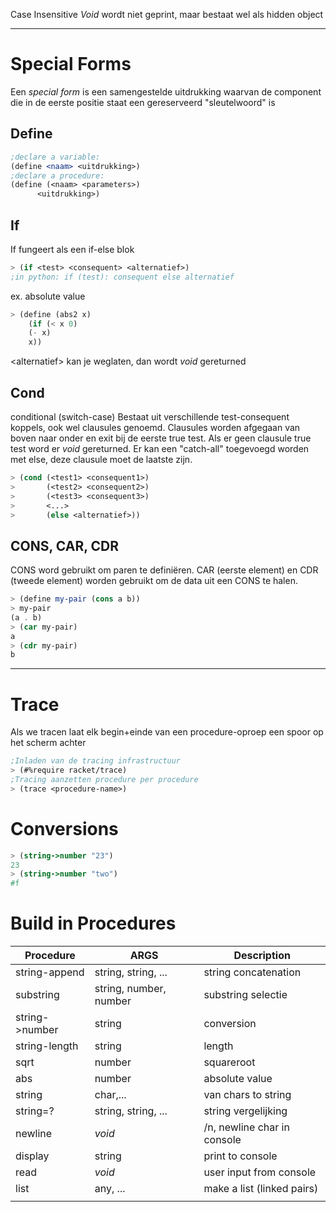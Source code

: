 Case Insensitive
_Void_ wordt niet geprint, maar bestaat wel als hidden object

---
# Special Forms
Een _special form_ is een samengestelde uitdrukking waarvan de component die in de eerste positie staat een gereserveerd "sleutelwoord" is
## Define
```scheme
;declare a variable:
(define <naam> <uitdrukking>)
;declare a procedure:
(define (<naam> <parameters>)
	  <uitdrukking>)
```
## If
If fungeert als een if-else blok
```scheme
> (if <test> <consequent> <alternatief>)
;in python: if (test): consequent else alternatief
```
ex. absolute value
```scheme
> (define (abs2 x)
  	(if (< x 0)
 	(- x)
 	x))
```
\<alternatief> kan je weglaten, dan wordt _void_ gereturned
## Cond
conditional (switch-case)
Bestaat uit verschillende test-consequent koppels, ook wel clausules genoemd.
Clausules worden afgegaan van boven naar onder en exit bij de eerste true test.
Als er geen clausule true test word er _void_ gereturned.
Er kan een "catch-all" toegevoegd worden met else, deze clausule moet de laatste zijn.
```scheme
> (cond (<test1> <consequent1>)
> 		(<test2> <consequent2>)
> 		(<test3> <consequent3>)
> 		<...>
> 		(else <alternatief>))
```

## CONS, CAR, CDR
CONS word gebruikt om paren te definiëren. CAR (eerste element) en CDR (tweede element) worden gebruikt om de data uit een CONS te halen.
```scheme
> (define my-pair (cons a b))
> my-pair
(a . b)
> (car my-pair)
a
> (cdr my-pair)
b
```


---
# Trace
Als we tracen laat elk begin+einde van een procedure-oproep een spoor op het scherm achter
```scheme
;Inladen van de tracing infrastructuur
> (#%require racket/trace)
;Tracing aanzetten procedure per procedure
> (trace <procedure-name>)
```

# Conversions
```scheme
> (string->number "23")
23
> (string->number "two")
#f
```

# Build in Procedures

| Procedure      | ARGS                   | Description                 |
| -------------- | ---------------------- | --------------------------- |
| string-append  | string, string, ...    | string concatenation        |
| substring      | string, number, number | substring selectie          |
| string->number | string                 | conversion                  |
| string-length  | string                 | length                      |
| sqrt           | number                 | squareroot                  |
| abs            | number                 | absolute value              |
| string         | char,...               | van chars to string         |
| string=?       | string, string, ...    | string vergelijking         |
| newline        | _void_                 | /n, newline char in console |
| display        | string                 | print to console            |
| read           | _void_                 | user input from console     |
| list           | any, ...               | make a list (linked pairs)  |
|                |                        |                             |
